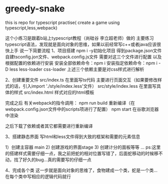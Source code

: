# greedy-snake
this is repo for typescript practise( create a game using typescript,less,webpack)

这个小练习是跟着b站上typescript教程（尚硅谷 李立超老师）做的
主要练习typescript语法，发现就是面向对象的思维，如果以前经常写c++或者java应该很快上手
说一下简要流程
1、项目搭建
npm i -y初始化项目 得到package.json文件
自建tsconfig.jon文件、webpack.config.js文件
需要对这三个文件进行配置 以及根据配置的依赖进行安装
安装全部依赖命令：npm i 
安装指定依赖命令：npm i -D less less-loader css-loader 
上述三个依赖主要是对css样式进行解析

2、创建重要文件
src/index.ts 在里面写ts代码 主要进行页面交互（如果要修改样式的话，引入import './style/index.less'文件）
src/style/index.less 在里面写具体的样式
src/index.html 样式对应的html模板

完成之后 有关webpack的指令调用：
npm run build 重新编译（在webpack.config.json文件中的scripts项进行了配置）
npm start 在谷歌浏览器中渲染

之后下载了依赖或者其它都需要进行重新编译

3、搭建静态界面
写html和less文件得到大致的框架和需要的元素信息

1）创建主容器 main
2) 创建游戏的界面stage
3) 创建计分的面板等等
...
ps:这里的搭建样式需要仔细一点，我之前把蛇的相对位置写错了，后面蛇移动的时候移不动，找了好久的bug...真的需要写的仔细一点

4、完成各个类
这一步就是面向对象的思维了，食物建成一个类，蛇是一个类...
在每个类中写相应的逻辑代码就行




